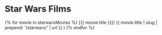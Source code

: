# Star Wars Films

{% for movie in starwarsMovies %}
  [{{ movie.title }}]( {{ movie.title | slug | prepend: '/starwars/' | url }} )
{% endfor %}